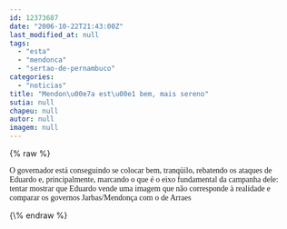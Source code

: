 ```yaml
---
id: 12373687
date: "2006-10-22T21:43:00Z"
last_modified_at: null
tags:
  - "esta"
  - "mendonca"
  - "sertao-de-pernambuco"
categories:
  - "noticias"
title: "Mendon\u00e7a est\u00e1 bem, mais sereno"
sutia: null
chapeu: null
autor: null
imagem: null
---
```

{\% raw %}
<p><P><FONT face=Verdana>O governador está conseguindo se colocar bem, tranqüilo, rebatendo os ataques de Eduardo e, principalmente, marcando o que é o eixo fundamental da campanha dele: tentar mostrar que Eduardo vende uma imagem que não corresponde à realidade e comparar os governos Jarbas/Mendonça com o de Arraes</FONT></P> </p>
{\% endraw %}